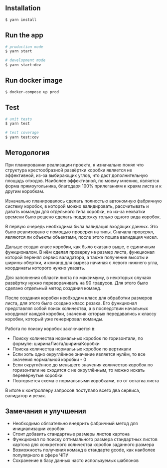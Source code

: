 ## Installation

```bash
$ yarn install
```

## Run the app

```bash
# production mode
$ yarn start

# development mode
$ yarn start:dev
```

## Run docker image
```bash
$ docker-compose up prod
```

## Test

```bash
# unit tests
$ yarn test

# test coverage
$ yarn test:cov
```

## Методология

При планировании реализации проекта, я изначально понял что структура крестообразной развёртки коробки является не эффективной, из-за выбирающих углов, что даст дополнительную площадь отходов. Наиболее эффективной, по моему мнению, является форма прямоугольника, благодаря 100% прилеганиям к краям листа и к другим коробкам.

Изначально планировалось сделать полностью автономную фабричную систему коробок, в которой можно валидировать, рассчитывать и давать команды для отдельного типа коробки, но из-за нехватки времени было решено сделать поддержку только одного вида коробок.

В первую очередь необходима была валидация входящих данных. Это было реализовано с помощью проверки на типы. Сначала проверял, являются ли объекты объектами, после этого пошла валидация чисел.

Дальше создал класс коробки, как было сказано выше, с единичным функционалом. В нём сделал проверку на размер листа, функционал которой перенял сервис валидатора, а также получение высоты и ширины обертки, и команд для выреза начиная с левого нижнего угла, координаты которого нужно указать.

Для заполнения области листа по максимуму, в некоторых случаях развёртку нужно переворачивать на 90 градусов. Для этого было сделано отдельный метод создания команд.

После создания коробки необходим класс для обработки размеров листа, для этого было создано класс резака. Его функционал представлял собой поиск количества, а в последствии начальных координат каждой коробки, значения которых передавались к классу коробки, который уже генерировал команды.

Работа по поиску коробок заключается в:

- Поиску количества нормальных коробок по горизонтали, по формуле: ширинаЛиста/ширинаКоробки
- Поиска количества нормальных коробок по вертикали
- Если хоть одно округлённое значение является нулём, то все значения нормальной коробки - 0
- Если округлённое до меньшего значения количество коробок по горизонтали не сходится с не округлённым, то можно искать перевёрнутые коробки
- Повторяется схема с нормальными коробками, но от остатка листа

В итоге к контроллеру запросов поступало всего два сервиса, валидатор и резак.

## Замечания и улучшения

- Необходимо обязательно внедрить фабричный метод для инициализации коробок
- Стоит добавить стандартные размеры листов картона
- Функционал по поиску оптимального размера стандартных листов картона для конкретного количества коробок заданного размера
- Возможность получения команд в стандарте gcode, как наиболее популярного в сфере ЧПУ
- Сохранение в базу данных часто используемых шаблонов